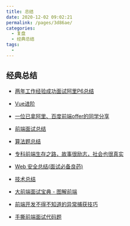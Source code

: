 ```yaml
---
title: 总结
date: 2020-12-02 09:02:21
permalink: /pages/3d86ae/
categories: 
  - 复盘
  - 经典总结
tags: 
  - 
---
```


## 经典总结

* [两年工作经验成功面试阿里P6总结](https://mp.weixin.qq.com/s/v1RSmzQEea1xP6T7OihJZw)
* [Vue进阶](https://github.com/qq449245884/xiaozhi)
* [一位已拿阿里、百度前端offer的同学分享](https://mp.weixin.qq.com/s/6qxz4jTpGg2aXT_ClQTw5g)
* [前端面试总结](https://github.com/lf2021/Front-End-Interview)
* [算法题总结](https://github.com/qappleh/Interview)
* [专科前端生存之路，故事很励志，社会也很真实](https://mp.weixin.qq.com/s/kmnLnxE61NeNX8_MhI8nnA)
* [Web 安全总结(面试必备良药)](https://mp.weixin.qq.com/s/rU32rVM6Q-ele01ZB3RFzg)
* [技术总结](https://www.yuque.com/u269426/oz4uyz/frrwyg)
* [大前端面试宝典 - 图解前端](https://lucifer.ren/fe-interview/)

* [前端开发不得不知道的异常捕获技巧](https://mp.weixin.qq.com/s?__biz=Mzg5ODA5NTM1Mw==&mid=2247491153&idx=1&sn=a1b74c56ac66d6828bd2cc45c62c0d88&chksm=c0669fc7f71116d19ac3f04a6e81e07f087745310fcbcef5b266b49e7b5abac21b92e62aaf03&mpshare=1&scene=1&srcid=1208GIkhtceQYfpgbq4cnX98&sharer_sharetime=1607387238006&sharer_shareid=2b999765c83e7be13f4c9fd6e354b2ee&key=b58e53b1b4e118f59774e17505d7e3d0d9c147be2480085f179d3d171d79190e10b7fa7d7833e7e990fe280910f0cefcc570963afcf1f7fc36fb3116bd5fb8c86af3e4d0219a66838ffff554471bc27aaf18c7bb6fbe1e0ccec30c65daa4ebf23057b20403143f43a4364c55a306a3c41a2fc06d16f745fc0166a69b8655061f&ascene=1&uin=NTk2MTU5MjIw&devicetype=Windows+10+x64&version=6300002f&lang=zh_CN&exportkey=A8QjTzDSgaolIKM%2F967SdWs%3D&pass_ticket=J%2Bjft8zv9yGfXBG85NGyARQGtF7hHoNu4vuBstL4I3N93Gr742yrOhD0mD3d7Hgo&wx_header=0)

* [手撕前端面试代码题](https://mp.weixin.qq.com/s?__biz=MzUzNjk5MTE1OQ==&mid=2247492780&idx=2&sn=6b4f2999dca3f8ae6763a37d5490c2e7&chksm=faef6074cd98e962b96536e7fc52e47d6ecbe399b46fc2a70130b1cd85218662b732dda8e7ec&mpshare=1&scene=1&srcid=12054ck0EqXsC6pPIBVqFUCE&sharer_sharetime=1607122729779&sharer_shareid=2b999765c83e7be13f4c9fd6e354b2ee&key=e989e0049c951afff89ceaa48fd9a0f315d0bbd1562342e95c8ade50b765c2ac3481c08aafd4dd3d5d6d59432b63f2025198339e7d7082f797caace76217b8506d0d39290cf1100e660c4e36ab8fceaa27a93fd4310bb6976360420992265cf88a3859e99da6d9e987bdc5a28947237314a8733367eb1bb72c33a6859ce7bec2&ascene=1&uin=NTk2MTU5MjIw&devicetype=Windows+10+x64&version=6300002f&lang=zh_CN&exportkey=A2AhuJYvzGlDC2NvVqGh1KA%3D&pass_ticket=SGjtmybte8pKRCsZnAJoOl4dsQgwW3Y1xwnmFxX1t7d3Ij5nJOSEnu3YG0sdYzAh&wx_header=0)